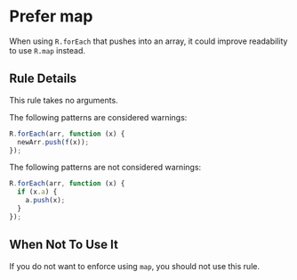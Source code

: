 # Prefer map

When using `R.forEach` that pushes into an array, it could improve readability to use `R.map` instead.

## Rule Details

This rule takes no arguments.

The following patterns are considered warnings:

```js
R.forEach(arr, function (x) {
  newArr.push(f(x));
});
```

The following patterns are not considered warnings:

```js
R.forEach(arr, function (x) {
  if (x.a) {
    a.push(x);
  }
});
```

## When Not To Use It

If you do not want to enforce using `map`, you should not use this rule.
